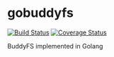gobuddyfs
=========

[![Build Status](https://drone.io/github.com/anupcshan/gobuddyfs/status.png)](https://drone.io/github.com/anupcshan/gobuddyfs/latest)
[![Coverage Status](https://coveralls.io/repos/anupcshan/gobuddyfs/badge.png?branch=master)](https://coveralls.io/r/anupcshan/gobuddyfs?branch=master)

BuddyFS implemented in Golang
